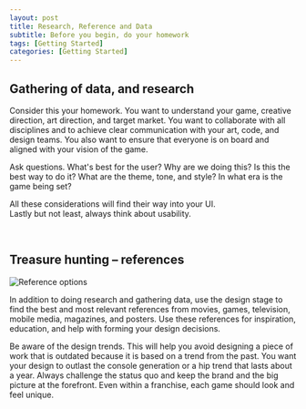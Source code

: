 ```yaml
---
layout: post
title: Research, Reference and Data
subtitle: Before you begin, do your homework
tags: [Getting Started]
categories: [Getting Started]
---
```


## Gathering of data, and research
Consider this your homework. You want to understand your game, creative direction, art direction, and target market. You want to collaborate with all disciplines and to achieve clear communication with your art, code, and design teams. You also want to ensure that everyone is on board and aligned with your vision of the game.

Ask questions. What's best for the user? Why are we doing this? Is this the best way to do it? What are the theme, tone, and style? In what era is the game being set? 

All these considerations will find their way into your UI.  
Lastly but not least, always think about usability. 

<br>

## Treasure hunting – references
![Reference options](/privatebebomalaka/img/ReferenceOptions.jpg)

In addition to doing research and gathering data, use the design stage to find the best and most relevant references from movies, games, television, mobile media, magazines, and posters. Use these references for inspiration, education, and help with forming your design decisions.

Be aware of the design trends. This will help you avoid designing a piece of work that is outdated because it is based on a trend from the past. You want your design to outlast the console generation or a hip trend that lasts about a year. Always challenge the status quo and keep the brand and the big picture at the forefront. Even within a franchise, each game should look and feel unique. 

